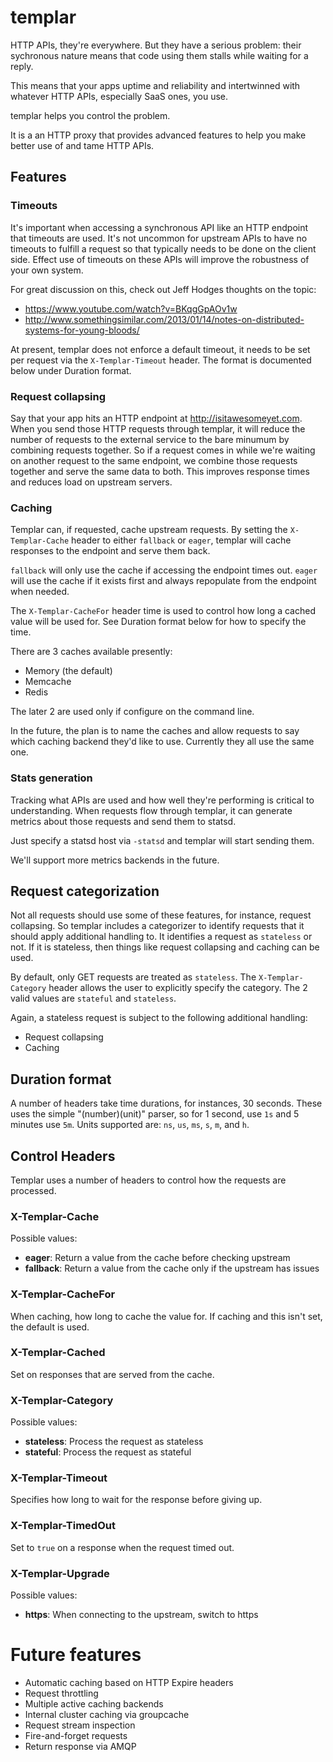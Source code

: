 templar
=======

HTTP APIs, they're everywhere. But they have a serious problem: their
sychronous nature means that code using them stalls while waiting
for a reply.

This means that your apps uptime and reliability and intertwinned with
whatever HTTP APIs, especially SaaS ones, you use.

templar helps you control the problem.

It is a an HTTP proxy that provides advanced features to help you make
better use of and tame HTTP APIs.

## Features

### Timeouts

It's important when accessing a synchronous API like an HTTP endpoint
that timeouts are used. It's not uncommon for upstream APIs to have no
timeouts to fulfill a request so that typically needs to be done on the client
side. Effect use of timeouts on these APIs will improve the robustness
of your own system.

For great discussion on this, check out Jeff Hodges thoughts on the topic:
* https://www.youtube.com/watch?v=BKqgGpAOv1w
* http://www.somethingsimilar.com/2013/01/14/notes-on-distributed-systems-for-young-bloods/

At present, templar does not enforce a default timeout, it needs to be set
per request via the `X-Templar-Timeout` header. The format is documented
below under Duration format.

### Request collapsing

Say that your app hits an HTTP endpoint at http://isitawesomeyet.com.
When you send those HTTP requests through templar, it will reduce the
number of requests to the external service to the bare minumum by combining
requests together. So if a request comes in while we're waiting on another
request to the same endpoint, we combine those requests together and
serve the same data to both. This improves response times and reduces
load on upstream servers.

### Caching

Templar can, if requested, cache upstream requests. By setting the
`X-Templar-Cache` header to either `fallback` or `eager`, templar
will cache responses to the endpoint and serve them back.

`fallback` will only use the cache if accessing the endpoint times out.
`eager` will use the cache if it exists first and always repopulate
from the endpoint when needed.

The `X-Templar-CacheFor` header time is used to control how long a cached
value will be used for. See Duration format below for how to specify the time.

There are 3 caches available presently:

* Memory (the default)
* Memcache
* Redis

The later 2 are used only if configure on the command line.

In the future, the plan is to name the caches and allow requests to say which
caching backend they'd like to use. Currently they all use the same one.

### Stats generation

Tracking what APIs are used and how well they're performing is critical to
understanding. When requests flow through templar, it can generate metrics
about those requests and send them to statsd.

Just specify a statsd host via `-statsd` and templar will start sending them.

We'll support more metrics backends in the future.

## Request categorization

Not all requests should use some of these features, for instance, request collapsing.
So templar includes a categorizer to identify requests that it should apply
additional handling to. It identifies a request as `stateless` or not. If
it is stateless, then things like request collapsing and caching can be used.

By default, only GET requests are treated as `stateless`. The `X-Templar-Category`
header allows the user to explicitly specify the category. The 2 valid values are
`stateful` and `stateless`.

Again, a stateless request is subject to the following additional handling:

* Request collapsing
* Caching

## Duration format

A number of headers take time durations, for instances, 30 seconds. These uses the simple "(number)(unit)" parser, so for 1 second, use `1s` and 5 minutes use `5m`. Units supported are: `ns`, `us`, `ms`, `s`, `m`, and `h`.

## Control Headers

Templar uses a number of headers to control how the requests are processed.

### X-Templar-Cache

Possible values:

* **eager**: Return a value from the cache before checking upstream
* **fallback**: Return a value from the cache only if the upstream has issues

### X-Templar-CacheFor

When caching, how long to cache the value for. If caching and this isn't set,
the default is used.

### X-Templar-Cached

Set on responses that are served from the cache.

### X-Templar-Category

Possible values:

* **stateless**: Process the request as stateless
* **stateful**: Process the request as stateful

### X-Templar-Timeout

Specifies how long to wait for the response before giving up.

### X-Templar-TimedOut

Set to `true` on a response when the request timed out.

### X-Templar-Upgrade

Possible values:

* **https**: When connecting to the upstream, switch to https


# Future features

* Automatic caching based on HTTP Expire headers
* Request throttling
* Multiple active caching backends
* Internal cluster caching via groupcache
* Request stream inspection
* Fire-and-forget requests
* Return response via AMQP
